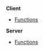 <!-- docs/_sidebar.md -->
**Client**

- [Functions](./client/functions/playerdata?id=playerdata-client)

**Server**

- [Functions](./server/functions/playerdata?id=playerdata-server)